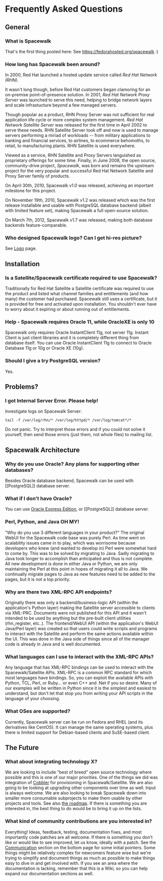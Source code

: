 # Frequently Asked Questions

## General


### What is Spacewalk




That's the first thing posted here:  See https://fedorahosted.org/spacewalk :)
### How long has Spacewalk been around?



In 2000, Red Hat launched a hosted update service called *Red Hat Network (RHN)*.

It wasn't long though, before Red Hat customers began clamoring for an on-premise point-of-presence solution. In 2001, *Red Hat Network Proxy Server* was launched to serve this need, helping to bridge network layers and scale infrastucture beyond a few managed servers.

Though popular as a product, RHN Proxy Server was not sufficient for real application life cycle or more complex system management. *Red Hat Network Satellite Server* was released for the first time in April 2002 to serve these needs. RHN Satellite Server took off and now is used to manage servers performing a miriad of workloads -- from military applications to banking and financial services, to airlines, to ecommerce behomoths, to retail, to manufacturing plants. RHN Satellite is used everywhere.

Viewed as a service, RHN Satellite and Proxy Servers languished as proprietary offerings for some time. Finally, in June 2008, the open source, community-drive project, *Spacewalk*, was born and remains the upstream project for the very popular and successful Red Hat Network Satellite and Proxy Server family of products.

On April 30th, 2010, Spacewalk v1.0 was released, achieving an important milestone for this project.

On November 19th, 2010, Spacewalk v1.2 was released which was the first release installable and usable with PostgreSQL database backend (albeit with limited feature set), making Spacewalk a full open-source solution.

On March 7th, 2012, Spacewalk v1.7 was released, making both database backends feature-comparable.
### Who designed Spacewalk logo? Can I get hi-res picture?



See [Logo](Logo) page.
## Installation

### Is a Satellite/Spacewalk certificate required to use Spacewalk?


Traditionally for Red Hat Satellite a Satellite certificate was required to use the product and listed what channel families and entitlements (and how many) the customer had purchased.  Spacewalk still uses a certificate, but it is provided for free and activated upon installation.  You shouldn't ever have to worry about it expiring or about running out of entitlements.  

### Help - Spacewalk requires Oracle 11, while OracleXE is only 10



Spacewalk only requires Oracle InstantClient 11g, not server 11g. Instant Client is just client libraries and it is completely different thing from database itself. You can use Oracle InstantClient 11g to connect to Oracle Database 11g or 10g or Oracle XE (10g).
### Should I give a try PostgreSQL version?



Yes.
## Problems?

### I got Internal Server Error. Please help!




Investigate logs on Spacewalk Server:


    tail -f /var/log/rhn/* /var/log/httpd/* /var/log/tomcat*/*

Do not panic. Try to interpret those errors and if you could not solve it yourself, then send those errors (just them, not whole files) to mailing list.
## Spacewalk Architecture

### Why do you use Oracle?  Any plans for supporting other databases?




Besides Oracle database backend, Spacewalk can be used with [[PostgreSQL]] database server.
### What if I don't have Oracle?



You can use [Oracle Express Edition](OracleXeSetup), or [[PostgreSQL]] database server.
### Perl, Python, and Java OH MY!
  


"Why do you use 3 different languages in your product?"   The original WebUI for the Spacewalk code base was purely Perl.  As time went on scalability issues came in to play, which was worrisome because developers who knew (and wanted to develop in) Perl were somewhat hard to come by.  This was to be solved by migrating to Java.  Sadly migrating to Java took longer to accomplish than anticipated and thus is not complete.  All new development is done in either Java or Python, we are only maintaining the Perl at this point in hopes of migrating it all to Java.  We continually migrate pages to Java as new features need to be added to the pages, but it is not a top priority.
### Why are there two XML-RPC API endpoints?



Originally there was only a backend/business-logic API (within the application's Python layer) making the Satellite server accessible to clients via XML-PRC.  Documents were not published for this API and it wasn't intended to be used by anything but the pre-built client utilities (rhn_register, etc..).  The frontend/WebUI API (within the application's WebUI Java/Perl layer) was created so that users could write scripts and programs to interact with the Satellite and perform the same actions available within the UI.  This was done in the Java side of things since all of the manager code is already in Java and is well documented.
### What languages can I use to interact with the XML-RPC APIs?



Any language that has XML-RPC bindings can be used to interact with the Spacewalk/Satellite APIs. XML-RPC is a common RPC standard for which most languages have bindings. So, you can exploit the available APIs with Python, TCL, Perl, or Ruby... or even C++ and .Net if you so desire. Many of our examples will be written in Python since it is the simplest and easiest to understand, but don't let that stop you from writing your API scripts in the language of your choosing.
### What OSes are supported?



Currently, Spacewalk server can be run on Fedora and RHEL (and its derivatives like CentOS). It can manage the same operating systems, plus there is limited support for Debian-based clients and SuSE-based client.
## The Future
 

### What about integrating technology X?



We are looking to include "best of breed" open source technology where possible and this is one of our major priorities. One of the things we did was integration of [Cobbler](_cobbler_) for provisioning in Spacewalk/Satellite.  We are also going to be looking at upgrading other components over time as well.  Input is always welcome.  We are also looking to break Spacewalk down into smaller more consumable subprojects to make them usable by other projects and tools.   See also [the roadmap](_spacewalk_roadmap).  If there is something you are interested in, the best thing to do would be to bring it up on the lists.
### What kind of community contributions are you interested in?



Everything!  Ideas, feedback, testing, documentation fixes, and most importantly code patches are all welcome.  If there is something you don't like or would like to see improved, let us know, ideally with a patch.  See the [Communication](_spacewalk_) section on the bottom page for some initial pointers. Some things might be relatively complex for newcomers feature wise but we're trying to simplify and document things as much as possible to make things easy to dive in and get involved with.  If you see an area where the documentation is lacking, remember that this is a Wiki, so you can help expand our documentation sections as well.
